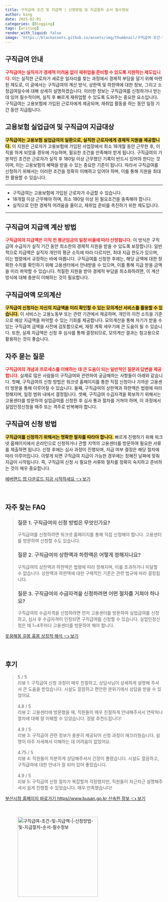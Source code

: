 ```yaml
---
title: 구직급여 조건 및 지급액 | 신청방법 및 지급절차 순서 필수정보
author: bing
date: 2025-02-01
categories: [Blogging]
tags: [writing]
render_with_liquid: false
image: 'https://blackassets.github.io/assets/img/thumbnail/구직급여-조건-및-지급액-|-신청방법-및-지급절차-순서-필수정보.webp'
---
```



<h2 id='구직급여_안내'>구직급여 안내</h2>

<p><b><span style="color: #ee2323;">구직급여는 실직자가 경제적 어려움 없이 재취업을 준비할 수 있도록 지원하는 제도입니다.</span></b> 이는 실직한 근로자가 새로운 일자리를 찾는 과정에서 경제적 부담을 덜기 위해 마련된 제도로, 이 글에서는 구직급여의 계산 방식, 상한액 및 하한액에 대한 정보, 그리고 소정급여일수에 대해 상세히 설명하겠습니다. 이러한 정보는 구직급여를 신청하거나 받는 데 있어 필수적이며, 실직 후 빠르게 재취업할 수 있도록 도와주는 중요한 요소입니다. 구직급여는 고용보험에 가입된 근로자에게 제공되며, 재취업 활동을 하는 동안 일정 기간 동안 지급됩니다.</p>

<h2 id='고용보험및구직급여_지급대상'>고용보험 실업급여 및 구직급여 지급대상</h2>

<p><b><span style="background-color: #ffe066;">구직급여는 고용보험 실업급여의 일환으로, 실직한 근로자에게 경제적 지원을 제공합니다.</span></b> 이 지원은 근로자가 고용보험에 가입된 사업장에서 최소 18개월 동안 근무한 후, 이직을 하게 되었을 경우에 가능하며, 필요한 조건을 만족해야 받게 됩니다. 구직급여의 기본적인 조건은 근로자가 실직 후 180일 이상 근무했던 기록이 반드시 있어야 한다는 것이며, 이는 고용보험의 혜택을 받을 수 있는 중요한 기준이 됩니다. 따라서 구직급여를 신청하기 위해서는 이러한 조건을 정확히 이해하고 있어야 하며, 이를 통해 지원을 최대한 활용할 수 있습니다.</p>

<hr />

<ul>
    <li>구직급여는 고용보험에 가입된 근로자가 수급할 수 있습니다.</li>
    <li>18개월 이상 근무해야 하며, 최소 180일 이상 된 필요조건을 충족해야 합니다.</li>
    <li>실직으로 인한 경제적 어려움을 줄이고, 재취업 준비를 촉진하기 위한 제도입니다.</li>
</ul>

<hr />

<h2 id='구직급여_지급액계산방법'>구직급여 지급액 계산 방법</h2>

<p><b><span style="color: #ee2323;">구직급여의 지급액은 이직 전 평균임금의 일정 비율에 따라 산정됩니다.</span></b> 이 방식은 구직급여 수급자가 실직 기간 동안 최소한의 경제적 지원을 받을 수 있도록 보장합니다. 일반적으로 지급액은 실직자 개인의 평균 소득에 따라 다르지만, 최대 지급 한도가 있으며, 이는 법령에서 규정하는 바에 따릅니다. 구직급여를 신청한 후에는, 해당 금액에 대한 정확한 수치를 확인하기 위해 고용센터에서 안내받을 수 있으며, 이를 통해 지급 받을 금액을 미리 파악할 수 있습니다. 적절한 지원을 받아 경제적 부담을 최소화하려면, 이 계산 방식에 대해 충분히 이해하는 것이 필요합니다.</p>

<h2 id='구직급여_모의계산'>구직급여액 모의계산</h2>

<p><b><span style="background-color: #ffe066;">구직급여 신청자는 자신의 지급액을 미리 확인할 수 있는 모의계산 서비스를 활용할 수 있습니다.</span></b> 이 서비스는 고용노동부 또는 관련 기관에서 제공하며, 개인의 이전 소득을 기준으로 예상 지급액을 파악할 수 있는 기회를 제공합니다. 모의계산을 통해 자기가 받을 수 있는 구직급여 금액을 사전에 검토함으로써, 재정 계획 세우기에 큰 도움이 될 수 있습니다. 또한, 실제 지급액은 신청 후 심사를 통해 결정되므로, 모의계산 결과는 참고용으로 활용하는 것이 좋습니다.</p>

<h2 id='자주묻는질문'>자주 묻는 질문</h2>

<p><b><span style="color: #ee2323;">구직급여의 개념과 프로세스를 이해하는 데 큰 도움이 되는 일반적인 질문과 답변을 제공합니다.</span></b> 실제로 많은 사람들이 구직급여와 관련하여 궁금해하는 사항들이 아래와 같습니다. 첫째, 구직급여의 신청 방법은 워크넷 홈페이지를 통한 직접 신청이나 가까운 고용센터 방문을 통해 이루어질 수 있습니다. 둘째, 구직급여의 상한액과 하한액은 법령에 따라 정해지며, 일정 범위 내에서 결정됩니다. 셋째, 구직급여 수급자격을 확보하기 위해서는 고용센터를 방문하여 실업급여를 신청한 후 심사 통과 절차를 거쳐야 하며, 이 과정에서 실업인정신청을 매주 또는 격주로 반복해야 합니다.</p>

<h2 id='구직급여_신청방법'>구직급여 신청 방법</h2>

<p><b><span style="background-color: #ffe066;">구직급여를 신청하기 위해서는 명확한 절차를 따라야 합니다.</span></b> 빠르게 진행하기 위해 워크넷 홈페이지에서 온라인으로 신청하거나 관할 지역의 고용센터를 방문하여 필요한 서류를 제출하면 됩니다. 신청 후에는 심사 과정이 진행되며, 지급 여부 결정은 해당 절차에 따라 이루어집니다. 이렇게 되면 구직급여 지급이 가능한 경우에는 정해진 날짜에 맞춰 지급이 시작됩니다. 즉, 구직급여 신청 시 필요한 서류와 절차를 정확히 숙지하고 준비하는 것이 매우 중요합니다.</p>


<p><a class="click-button" title="에버랜드 앱 다운로드 지금 시작하세요" href="https://blackassets.github.io/posts/%EC%97%90%EB%B2%84%EB%9E%9C%EB%93%9C-%EC%95%B1-%EB%8B%A4%EC%9A%B4%EB%A1%9C%EB%93%9C-%EC%A7%80%EA%B8%88-%EC%8B%9C%EC%9E%91%ED%95%98%EC%84%B8%EC%9A%94/" rel="dofollow">에버랜드 앱 다운로드 지금 시작하세요 👈 보기</a></p><br>
<h2 id='자주_찾는_FAQ'>자주 찾는 FAQ</h2>
<div itemscope="" itemtype="https://schema.org/FAQPage"> 
<blockquote> 
<div itemscope="" itemprop="mainEntity" itemtype="https://schema.org/Question"> 
<h3 itemprop="name">질문 1. 구직급여의 신청 방법은 무엇인가요?</h3> 
<div itemscope="" itemprop="acceptedAnswer" itemtype="https://schema.org/Answer"> 
<span itemprop="text"> 
<p>구직급여를 신청하려면 워크넷 홈페이지를 통해 직접 신청해야 합니다. 고용센터를 방문하여 신청할 수도 있습니다.</p> 
</span> 
</div> 
</div> 
<div itemscope="" itemprop="mainEntity" itemtype="https://schema.org/Question"> 
<h3 itemprop="name">질문 2. 구직급여의 상한액과 하한액은 어떻게 정해지나요?</h3> 
<div itemscope="" itemprop="acceptedAnswer" itemtype="https://schema.org/Answer"> 
<span itemprop="text"> 
<p>구직급여의 상한액과 하한액은 법령에 따라 정해지며, 이를 초과하거나 미달할 수 없습니다. 상한액과 하한액에 대한 구체적인 기준은 관련 법규에 따라 결정됩니다.</p> 
</span> 
</div> 
</div> 
<div itemscope="" itemprop="mainEntity" itemtype="https://schema.org/Question"> 
<h3 itemprop="name">질문 3. 구직급여의 수급자격을 신청하려면 어떤 절차를 거쳐야 하나요?</h3> 
<div itemscope="" itemprop="acceptedAnswer" itemtype="https://schema.org/Answer"> 
<span itemprop="text"> 
<p>구직급여의 수급자격을 신청하려면 먼저 고용센터를 방문하여 실업급여를 신청하고, 심사 후 수급자격이 인정되면 구직급여를 신청할 수 있습니다. 실업인정신청은 매 1~4주마다 고용센터를 방문하여 해야 합니다.</p> 
</span> 
</div> 
</div> 
</blockquote> 
</div>
<p><a class="click-button" title="옷꿈해몽 길몽 흉몽 상징적 해석" href="https://blackassets.github.io/posts/%EC%98%B7%EA%BF%88%ED%95%B4%EB%AA%BD-%EA%B8%B8%EB%AA%BD-%ED%9D%89%EB%AA%BD-%EC%83%81%EC%A7%95%EC%A0%81-%ED%95%B4%EC%84%9D/" rel="dofollow">옷꿈해몽 길몽 흉몽 상징적 해석 👈 보기</a></p><br>
<h2 id='후기'>후기</h2>
<div itemscope itemtype="https://schema.org/Product">
  <blockquote>
  <div itemprop="review" itemscope itemtype="https://schema.org/Review">
      <div itemprop="reviewRating" itemscope itemtype="https://schema.org/Rating"> <span itemprop="ratingValue">5</span> / <span itemprop="bestRating">5</span> </div>
      <span itemprop="reviewBody">리뷰 1: 구직급여 신청 과정이 매우 친절하고, 상담사님이 상세하게 설명해 주셔서 큰 도움을 받았습니다. 시설도 깔끔하고 편안한 분위기에서 상담을 받을 수 있었어요.</span>
  </div>
  <br>
  <div itemprop="review" itemscope itemtype="https://schema.org/Review">
      <div itemprop="reviewRating" itemscope itemtype="https://schema.org/Rating"> <span itemprop="ratingValue">4.8</span> / <span itemprop="bestRating">5</span> </div>
      <span itemprop="reviewBody">리뷰 2: 고용센터에 방문했을 때, 직원들이 매우 친절하게 안내해주셔서 연락처나 절차에 대해 잘 이해할 수 있었습니다. 정말 추천드립니다!</span>
  </div>
  <br>
  <div itemprop="review" itemscope itemtype="https://schema.org/Review">
      <div itemprop="reviewRating" itemscope itemtype="https://schema.org/Rating"> <span itemprop="ratingValue">4.9</span> / <span itemprop="bestRating">5</span> </div>
      <span itemprop="reviewBody">리뷰 3: 구직급여 관련 정보가 충분히 제공되어 신청 과정이 매끄러웠습니다. 설명이 아주 자세해서 이해하는 데 어려움이 없었어요.</span>
  </div>
  <br>
  <div itemprop="review" itemscope itemtype="https://schema.org/Review">
      <div itemprop="reviewRating" itemscope itemtype="https://schema.org/Rating"> <span itemprop="ratingValue">4.75</span> / <span itemprop="bestRating">5</span> </div>
      <span itemprop="reviewBody">리뷰 4: 직원들이 차분하게 상담해주셔서 긴장이 풀렸습니다. 시설도 깔끔하고, 구직급여에 대한 안내가 잘 되어 있어 좋았습니다.</span>
  </div>
  <br>
  <div itemprop="review" itemscope itemtype="https://schema.org/Review">
      <div itemprop="reviewRating" itemscope itemtype="https://schema.org/Rating"> <span itemprop="ratingValue">4.9</span> / <span itemprop="bestRating">5</span> </div>
      <span itemprop="reviewBody">리뷰 5: 구직급여 신청 절차가 복잡할까 걱정했지만, 직원들이 차근차근 설명해주셔서 쉽게 진행할 수 있었습니다. 매우 만족했습니다!</span>
  </div>
  </blockquote>
</div>
<p><a class="click-button" title="부산시청 홈페이지 바로가기 https//www.busan.go.kr 신속한 정보" href="https://blackassets.github.io/posts/%EB%B6%80%EC%82%B0%EC%8B%9C%EC%B2%AD-%ED%99%88%ED%8E%98%EC%9D%B4%EC%A7%80-%EB%B0%94%EB%A1%9C%EA%B0%80%EA%B8%B0-httpswww.busan.go.kr-%EC%8B%A0%EC%86%8D%ED%95%9C-%EC%A0%95%EB%B3%B4/" rel="dofollow">부산시청 홈페이지 바로가기 https//www.busan.go.kr 신속한 정보 👈 보기</a></p><br>
<figure class="image"><img src="https://blackassets.github.io/assets/img/thumbnail/구직급여-조건-및-지급액-|-신청방법-및-지급절차-순서-필수정보.webp" alt="구직급여-조건-및-지급액-|-신청방법-및-지급절차-순서-필수정보" width="256" height="256"></figure>